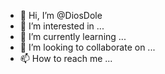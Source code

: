 - 👋 Hi, I’m @DiosDole
- 👀 I’m interested in ...
- 🌱 I’m currently learning ...
- 💞️ I’m looking to collaborate on ...
- 📫 How to reach me ...

<!---
DiosDole/DiosDole is a ✨ special ✨ repository because its `README.md` (this file) appears on your GitHub profile.
You can click the Preview link to take a look at your changes.
--->
